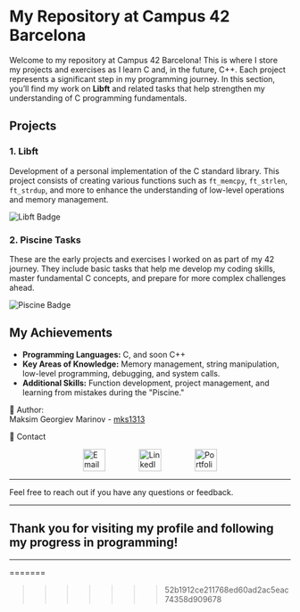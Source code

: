 # My Repository at Campus 42 Barcelona

Welcome to my repository at Campus 42 Barcelona! This is where I store my projects and exercises as I learn C and, in the future, C++. Each project represents a significant step in my programming journey. In this section, you’ll find my work on **Libft** and related tasks that help strengthen my understanding of C programming fundamentals.

## Projects

### 1. **Libft**
Development of a personal implementation of the C standard library. This project consists of creating various functions such as `ft_memcpy`, `ft_strlen`, `ft_strdup`, and more to enhance the understanding of low-level operations and memory management.

![Libft Badge](https://github.com/ayogun/42-project-badges/blob/main/badges/libftm.png)

### 2. **Piscine Tasks**
These are the early projects and exercises I worked on as part of my 42 journey. They include basic tasks that help me develop my coding skills, master fundamental C concepts, and prepare for more complex challenges ahead.

![Piscine Badge](https://github.com/ayogun/42-project-badges/blob/main/badges/piscine.png)

## My Achievements

- **Programming Languages:** C, and soon C++
- **Key Areas of Knowledge:** Memory management, string manipulation, low-level programming, debugging, and system calls.
- **Additional Skills:** Function development, project management, and learning from mistakes during the "Piscine."

👤 Author:  
Maksim Georgiev Marinov - [mks1313](https://github.com/mks1313)

📧 Contact

<div style="display: flex; align-items: center; justify-content: center;">

  <a href="mailto:mg.marinov@gmx.es" style="margin: 0 30px;">
    <img src="https://upload.wikimedia.org/wikipedia/commons/4/4e/Mail_%28iOS%29.svg" width="40" alt="Email">
  </a>

  <a href="https://www.linkedin.com/in/mgmarinov/" style="margin: 0 30px;">
    <img src="https://upload.wikimedia.org/wikipedia/commons/c/ca/LinkedIn_logo_initials.png" width="40" alt="LinkedIn">
  </a>

  <a href="https://www.mgmarinov.com/portfolio" style="margin: 0 30px;">
    <img src="https://res.cloudinary.com/dnwyfbj7m/image/upload/v1724882231/portfolio.png" width="40" alt="Portfolio">
  </a>

</div>

---

Feel free to reach out if you have any questions or feedback.

---

## Thank you for visiting my profile and following my progress in programming!

---








=======
>>>>>>> 52b1912ce211768ed60ad2ac5eac74358d909678
